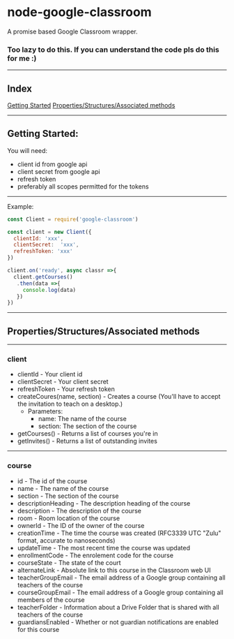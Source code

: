 # node-google-classroom
  A promise based Google Classroom wrapper.

### Too lazy to do this. If you can understand the code pls do this for me :)
___
## Index
[Getting Started](#gettingStarted)
[Properties/Structures/Associated methods](#properties)
___
<a id="gettingStarted"></a>
## Getting Started:
You will need:
  * client id from google api
  * client secret from google api
  * refresh token
  * preferably all scopes permitted for the tokens
___

Example:
```js
const Client = require('google-classroom')

const client = new Client({
  clientId: 'xxx',
  clientSecret:  'xxx',
  refreshToken: 'xxx'
})

client.on('ready', async classr =>{
  client.getCourses()
   .then(data =>{
     console.log(data)
   })
})
```
___
<a id=properties></a>
## Properties/Structures/Associated methods
___
### client
  * clientId - Your client id
  * clientSecret - Your client secret
  * refreshToken - Your refresh token
  * createCoures(name, section) - Creates a course (You'll have to accept the invitation to teach on a desktop.)
    * Parameters:
      * name: The name of the course
      * section: The section of the course
  * getCourses() - Returns a list of courses you're in
  * getInvites() - Returns a list of outstanding invites
___
### course
  * id - The id of the course
  * name - The name of the course
  * section - The section of the course
  * descriptionHeading - The description heading of the course
  * description - The description of the course
  * room - Room location of the course
  * ownerId - The ID of the owner of the course
  * creationTime - The time the course was created (RFC3339 UTC "Zulu" format, accurate to nanoseconds)
  * updateTime - The most recent time the course was updated
  * enrollmentCode - The enrolement code for the course
  * courseState - The state of the court
  * alternateLink - Absolute link to this course in the Classroom web UI
  * teacherGroupEmail - The email address of a Google group containing all teachers of the course
  * courseGroupEmail - The email address of a Google group containing all members of the course
  * teacherFolder - Information about a Drive Folder that is shared with all teachers of the course
  * guardiansEnabled - Whether or not guardian notifications are enabled for this course
  

